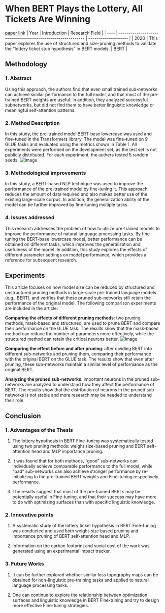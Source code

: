 # When BERT Plays the Lottery, All Tickets Are Winning
[paper link](https://arxiv.org/pdf/2005.00561.pdf)
| Year | Introduction                                                         | Research Field                 |
| ---- | ------------------------------------------------------------ | -------------------- |
| 2020 | This paper explores the use of structured and size-pruning methods to validate the “lottery ticket stub hypothesis” in BERT models.         | BERT          |

## Methodology

### 1. Abstract
Using this approach, the authors find that even small trained sub-networks can achieve similar performance to the full model, and that most of the pre-trained BERT weights are useful. In addition, they analyzed successful subnetworks, but did not find them to have better linguistic knowledge or meaningful self-attention patterns.

### 2. Method Description 
In this study, the pre-trained model BERT-base lowercase was used and fine-tuned in the Transformers library. The model was fine-tuned on 9 GLUE tasks and evaluated using the metrics shown in Table 1. All experiments were performed on the development set, as the test set is not publicly distributed. For each experiment, the authers tested 5 random seeds.
![image](https://github.com/user-attachments/assets/a51fe837-c6e6-4146-b76c-f39ab58bf666)

### 3. Methodological improvements
In this study, a BERT-based NLP technique was used to improve the performance of the pre-trained model by fine-tuning it. This approach reduces the amount of data required and also makes better use of the existing large-scale corpus. In addition, the generalization ability of the model can be further improved by fine-tuning multiple tasks.

### 4. Issues addressed 
This research addresses the problem of how to utilize pre-trained models to improve the performance of natural language processing tasks. By fine-tuning the BERT-base lowercase model, better performance can be obtained on different tasks, which improves the generalization and usefulness of the model. In addition, this study explores the effects of different parameter settings on model performance, which provides a reference for subsequent research.

## Experiments
This article focuses on how model size can be reduced by structured and unstructured pruning methods in large-scale pre-trained language models (e.g., BERT), and verifies that these pruned sub-networks still retain the performance of the original model. The following comparison experiments are included in the article:

**Comparing the effects of different pruning methods**: two pruning methods, mask-based and structured, are used to prune BERT and compare their performance on the GLUE task. The results show that the mask-based method can reduce the number of parameters more effectively, while the structured method can retain the critical neurons better.
![image](https://github.com/user-attachments/assets/d9897f75-5d25-434b-83a4-3e7b0156af28)

**Comparing the effect before and after pruning**: after dividing BERT into different sub-networks and pruning them, comparing their performance with the original BERT on the GLUE task. The results show that even after pruning, these sub-networks maintain a similar level of performance as the original BERT.

**Analyzing the pruned sub-networks**: important neurons in the pruned sub-networks are analyzed to understand how they affect the performance of BERT. The results show that the distribution of neurons in the pruned sub-networks is not stable and more research may be needed to understand their role.

## Conclusion

### 1. Advantages of the Thesis
  1. The lottery hypothesis in BERT Fine-tuning was systematically tested using two pruning methods: weight size-based pruning and BERT self-attention head and MLP importance pruning.
  
  2. It was found that for both methods, “good” sub-networks can individually achieve comparable performance to the full model, while “bad” sub-networks can also achieve stronger performance by re-initializing to the pre-trained BERT weights and Fine-tuning respectively. performance.
  
  3. The results suggest that most of the pre-trained BERTs may be potentially useful in Fine-tuning, and that their success may have more to do with optimizing surfaces than with specific linguistic knowledge.

### 2. Innovative points
  1. A systematic study of the lottery ticket hypothesis in BERT Fine-tuning was conducted and used both weight-size based pruning and importance pruning of BERT self-attention head and MLP.
  
  2. Information on the carbon footprint and social cost of the work was generated using an experimental impact tracker.

### 3. Future Works
  1. It can be further explored whether similar loss topography maps can be obtained for non-linguistic pre-training tasks and applied to natural language processing tasks.
  
  2. One can continue to explore the relationship between optimization surfaces and linguistic knowledge in BERT Fine-tuning and try to design more effective Fine-tuning strategies. 


